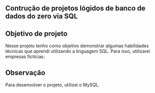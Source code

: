 
## Contrução de projetos lógidos de banco de dados do zero via SQL


## Objetivo de projeto
Nesse projeto tenho como objetivo demonstrar algumas habilidades técnicas que aprendi utilizando a linguagem SQL. Para isso, utilizarei empresas fictícias.

## Observação
Para desenvolver o projeto, utilizei o MySQL.


